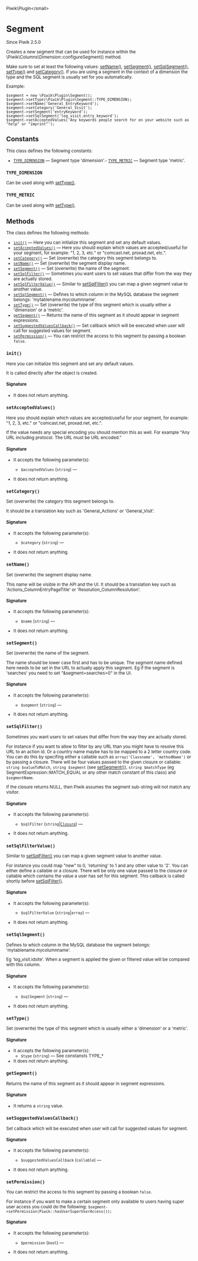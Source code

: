 <small>Piwik\Plugin\</small>

Segment
=======

Since Piwik 2.5.0

Creates a new segment that can be used for instance within the \Piwik\Columns\Dimension::configureSegment() method.

Make sure to set at least the following values: [setName()](/api-reference/Piwik/Plugin/Segment#setname), [setSegment()](/api-reference/Piwik/Plugin/Segment#setsegment),
[setSqlSegment()](/api-reference/Piwik/Plugin/Segment#setsqlsegment), [setType()](/api-reference/Piwik/Plugin/Segment#settype) and [setCategory()](/api-reference/Piwik/Plugin/Segment#setcategory). If you are using a segment in the context of a
dimension the type and the SQL segment is usually set for you automatically.

Example:
```
$segment = new \Piwik\Plugin\Segment();
$segment->setType(\Piwik\Plugin\Segment::TYPE_DIMENSION);
$segment->setName('General_EntryKeyword');
$segment->setCategory('General_Visit');
$segment->setSegment('entryKeyword');
$segment->setSqlSegment('log_visit.entry_keyword');
$segment->setAcceptedValues('Any keywords people search for on your website such as "help" or "imprint"');
```

Constants
---------

This class defines the following constants:

- [`TYPE_DIMENSION`](#type_dimension) — Segment type 'dimension'.- [`TYPE_METRIC`](#type_metric) — Segment type 'metric'.
<a name="type_dimension" id="type_dimension"></a>
<a name="TYPE_DIMENSION" id="TYPE_DIMENSION"></a>
### `TYPE_DIMENSION`

Can be used along with [setType()](/api-reference/Piwik/Plugin/Segment#settype).
<a name="type_metric" id="type_metric"></a>
<a name="TYPE_METRIC" id="TYPE_METRIC"></a>
### `TYPE_METRIC`

Can be used along with [setType()](/api-reference/Piwik/Plugin/Segment#settype).

Methods
-------

The class defines the following methods:

- [`init()`](#init) &mdash; Here you can initialize this segment and set any default values.
- [`setAcceptedValues()`](#setacceptedvalues) &mdash; Here you should explain which values are accepted/useful for your segment, for example: "1, 2, 3, etc." or "comcast.net, proxad.net, etc.".
- [`setCategory()`](#setcategory) &mdash; Set (overwrite) the category this segment belongs to.
- [`setName()`](#setname) &mdash; Set (overwrite) the segment display name.
- [`setSegment()`](#setsegment) &mdash; Set (overwrite) the name of the segment.
- [`setSqlFilter()`](#setsqlfilter) &mdash; Sometimes you want users to set values that differ from the way they are actually stored.
- [`setSqlFilterValue()`](#setsqlfiltervalue) &mdash; Similar to [setSqlFilter()](/api-reference/Piwik/Plugin/Segment#setsqlfilter) you can map a given segment value to another value.
- [`setSqlSegment()`](#setsqlsegment) &mdash; Defines to which column in the MySQL database the segment belongs: 'mytablename.mycolumnname'.
- [`setType()`](#settype) &mdash; Set (overwrite) the type of this segment which is usually either a 'dimension' or a 'metric'.
- [`getSegment()`](#getsegment) &mdash; Returns the name of this segment as it should appear in segment expressions.
- [`setSuggestedValuesCallback()`](#setsuggestedvaluescallback) &mdash; Set callback which will be executed when user will call for suggested values for segment.
- [`setPermission()`](#setpermission) &mdash; You can restrict the access to this segment by passing a boolean `false`.

<a name="init" id="init"></a>
<a name="init" id="init"></a>
### `init()`

Here you can initialize this segment and set any default values.

It is called directly after the object is
created.

#### Signature

- It does not return anything.

<a name="setacceptedvalues" id="setacceptedvalues"></a>
<a name="setAcceptedValues" id="setAcceptedValues"></a>
### `setAcceptedValues()`

Here you should explain which values are accepted/useful for your segment, for example: "1, 2, 3, etc." or "comcast.net, proxad.net, etc.".

If the value needs any special encoding you should mention
this as well. For example "Any URL including protocol. The URL must be URL encoded."

#### Signature

-  It accepts the following parameter(s):
    - `$acceptedValues` (`string`) &mdash;
      
- It does not return anything.

<a name="setcategory" id="setcategory"></a>
<a name="setCategory" id="setCategory"></a>
### `setCategory()`

Set (overwrite) the category this segment belongs to.

It should be a translation key such as 'General_Actions'
or 'General_Visit'.

#### Signature

-  It accepts the following parameter(s):
    - `$category` (`string`) &mdash;
      
- It does not return anything.

<a name="setname" id="setname"></a>
<a name="setName" id="setName"></a>
### `setName()`

Set (overwrite) the segment display name.

This name will be visible in the API and the UI. It should be a
translation key such as 'Actions_ColumnEntryPageTitle' or 'Resolution_ColumnResolution'.

#### Signature

-  It accepts the following parameter(s):
    - `$name` (`string`) &mdash;
      
- It does not return anything.

<a name="setsegment" id="setsegment"></a>
<a name="setSegment" id="setSegment"></a>
### `setSegment()`

Set (overwrite) the name of the segment.

The name should be lower case first and has to be unique. The segment
name defined here needs to be set in the URL to actually apply this segment. Eg if the segment is 'searches'
you need to set "&segment=searches>0" in the UI.

#### Signature

-  It accepts the following parameter(s):
    - `$segment` (`string`) &mdash;
      
- It does not return anything.

<a name="setsqlfilter" id="setsqlfilter"></a>
<a name="setSqlFilter" id="setSqlFilter"></a>
### `setSqlFilter()`

Sometimes you want users to set values that differ from the way they are actually stored.

For instance if you
want to allow to filter by any URL than you might have to resolve this URL to an action id. Or a country name
maybe has to be mapped to a 2 letter country code. You can do this by specifing either a callable such as
`array('Classname', 'methodName')` or by passing a closure. There will be four values passed to the given closure
or callable: `string $valueToMatch`, `string $segment` (see [setSegment()](/api-reference/Piwik/Plugin/Segment#setsegment)), `string $matchType`
(eg SegmentExpression::MATCH_EQUAL or any other match constant of this class) and `$segmentName`.

If the closure returns NULL, then Piwik assumes the segment sub-string will not match any visitor.

#### Signature

-  It accepts the following parameter(s):
    - `$sqlFilter` (`string`|[`Closure`](http://php.net/class.Closure)) &mdash;
      
- It does not return anything.

<a name="setsqlfiltervalue" id="setsqlfiltervalue"></a>
<a name="setSqlFilterValue" id="setSqlFilterValue"></a>
### `setSqlFilterValue()`

Similar to [setSqlFilter()](/api-reference/Piwik/Plugin/Segment#setsqlfilter) you can map a given segment value to another value.

For instance you could map
"new" to 0, 'returning' to 1 and any other value to '2'. You can either define a callable or a closure. There
will be only one value passed to the closure or callable which contains the value a user has set for this
segment. This callback is called shortly before [setSqlFilter()](/api-reference/Piwik/Plugin/Segment#setsqlfilter).

#### Signature

-  It accepts the following parameter(s):
    - `$sqlFilterValue` (`string`|`array`) &mdash;
      
- It does not return anything.

<a name="setsqlsegment" id="setsqlsegment"></a>
<a name="setSqlSegment" id="setSqlSegment"></a>
### `setSqlSegment()`

Defines to which column in the MySQL database the segment belongs: 'mytablename.mycolumnname'.

Eg
'log_visit.idsite'. When a segment is applied the given or filtered value will be compared with this column.

#### Signature

-  It accepts the following parameter(s):
    - `$sqlSegment` (`string`) &mdash;
      
- It does not return anything.

<a name="settype" id="settype"></a>
<a name="setType" id="setType"></a>
### `setType()`

Set (overwrite) the type of this segment which is usually either a 'dimension' or a 'metric'.

#### Signature

-  It accepts the following parameter(s):
    - `$type` (`string`) &mdash;
       See constansts TYPE_*
- It does not return anything.

<a name="getsegment" id="getsegment"></a>
<a name="getSegment" id="getSegment"></a>
### `getSegment()`

Returns the name of this segment as it should appear in segment expressions.

#### Signature

- It returns a `string` value.

<a name="setsuggestedvaluescallback" id="setsuggestedvaluescallback"></a>
<a name="setSuggestedValuesCallback" id="setSuggestedValuesCallback"></a>
### `setSuggestedValuesCallback()`

Set callback which will be executed when user will call for suggested values for segment.

#### Signature

-  It accepts the following parameter(s):
    - `$suggestedValuesCallback` (`callable`) &mdash;
      
- It does not return anything.

<a name="setpermission" id="setpermission"></a>
<a name="setPermission" id="setPermission"></a>
### `setPermission()`

You can restrict the access to this segment by passing a boolean `false`.

For instance if you want to make
a certain segment only available to users having super user access you could do the following:
`$segment->setPermission(Piwik::hasUserSuperUserAccess());`

#### Signature

-  It accepts the following parameter(s):
    - `$permission` (`bool`) &mdash;
      
- It does not return anything.


